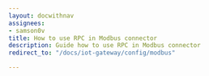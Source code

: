 ```yaml
---
layout: docwithnav
assignees:
- samson0v
title: How to use RPC in Modbus connector
description: Guide how to use RPC in Modbus connector
redirect_to: "/docs/iot-gateway/config/modbus"

---
```

